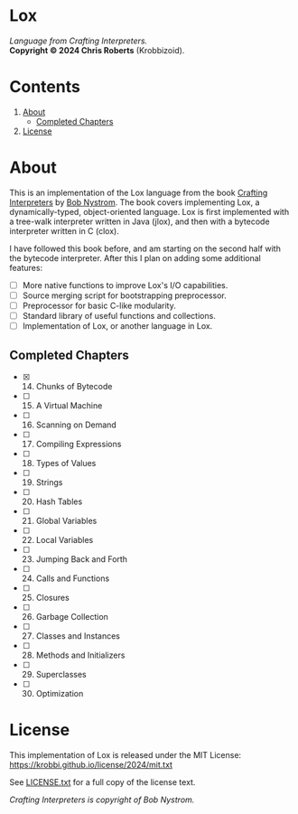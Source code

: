# Lox
_Language from Crafting Interpreters._  
__Copyright &copy; 2024 Chris Roberts__ (Krobbizoid).

# Contents
1. [About](#about)
   * [Completed Chapters](#completed-chapters)
2. [License](#license)

# About
This is an implementation of the Lox language from the book
[Crafting Interpreters](https://craftinginterpreters.com) by
[Bob Nystrom](https://github.com/munificent). The book covers implementing Lox,
a dynamically-typed, object-oriented language. Lox is first implemented with a
tree-walk interpreter written in Java (jlox), and then with a bytecode
interpreter written in C (clox).

I have followed this book before, and am starting on the second half with the
bytecode interpreter. After this I plan on adding some additional features:
* [ ] More native functions to improve Lox's I/O capabilities.
* [ ] Source merging script for bootstrapping preprocessor.
* [ ] Preprocessor for basic C-like modularity.
* [ ] Standard library of useful functions and collections.
* [ ] Implementation of Lox, or another language in Lox.

## Completed Chapters
* [x] 14. Chunks of Bytecode
* [ ] 15. A Virtual Machine
* [ ] 16. Scanning on Demand
* [ ] 17. Compiling Expressions
* [ ] 18. Types of Values
* [ ] 19. Strings
* [ ] 20. Hash Tables
* [ ] 21. Global Variables
* [ ] 22. Local Variables
* [ ] 23. Jumping Back and Forth
* [ ] 24. Calls and Functions
* [ ] 25. Closures
* [ ] 26. Garbage Collection
* [ ] 27. Classes and Instances
* [ ] 28. Methods and Initializers
* [ ] 29. Superclasses
* [ ] 30. Optimization

# License
This implementation of Lox is released under the MIT License:  
https://krobbi.github.io/license/2024/mit.txt

See [LICENSE.txt](/LICENSE.txt) for a full copy of the license text.

_Crafting Interpreters is copyright of Bob Nystrom._

